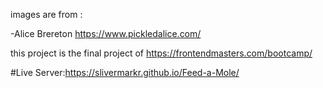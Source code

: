images are from :

-Alice Brereton
https://www.pickledalice.com/

this project is the final project of https://frontendmasters.com/bootcamp/

#Live Server:https://slivermarkr.github.io/Feed-a-Mole/
